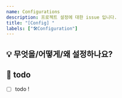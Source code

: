 ```yaml
---
name: Configurations
description: 프로젝트 설정에 대한 issue 입니다. 
title: "[Config] "
labels: ["🛠Configuration"]
---
```


## 💡 무엇을/어떻게/왜 설정하나요? 
<!-- 이슈에 대한 내용을 설명해주세요. -->

## 📝  todo
- [ ] todo !
<!-- 해야 할 일들을 적어주세요. -->
